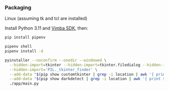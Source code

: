 ### Packaging

Linux (assuming tk and tcl are installed)

Install Python 3.11 and [Vimba SDK](https://www.alliedvision.com/en/products/vimba-sdk/), then:
```bash
pip install pipenv

pipenv shell
pipenv install -d

pyinstaller --noconfirm --onedir --windowed \
  --hidden-import=tkinter --hidden-import=tkinter.filedialog --hidden-import=tkinter.font --hidden-import=tkinter.ttk \
  --hidden-import='PIL._tkinter_finder' \
  --add-data "$(pip show customtkinter | grep -i location | awk '{ print $NF }')/customtkinter:customtkinter/" \
  --add-data "$(pip show darkdetect | grep -i location | awk '{ print $NF }')/darkdetect:darkdetect/" \
  ./app/main.py
```
